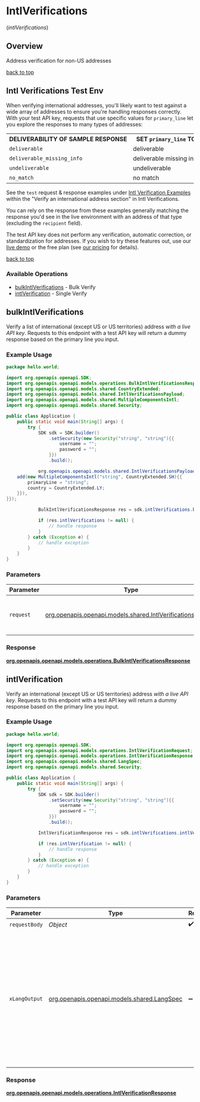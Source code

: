 # IntlVerifications
(*intlVerifications*)

## Overview

Address verification for non-US addresses
<br>
<div class="back-to-top" ><a href="#" onclick="toTopLink()">back to top</a></div>

## Intl Verifications Test Env

When verifying international addresses, you'll likely want to test against
a wide array of addresses to ensure you're handling responses correctly.
With your test API key, requests that use specific values for `primary_line`
let you explore the responses to many types of addresses:

<table>
  <tr>
    <th style="white-space: nowrap">DELIVERABILITY OF SAMPLE RESPONSE</th>
    <th style="white-space: nowrap">SET <code>primary_line</code> TO</th>
  </tr>
  <tr>
    <td style="white-space: nowrap"><code>deliverable</code></td>
    <td style="white-space: nowrap">deliverable</td>
  </tr>
  <tr>
    <td style="white-space: nowrap"><code>deliverable_missing_info</code></td>
    <td style="white-space: nowrap">deliverable missing info</td>
  </tr>
  <tr>
    <td style="white-space: nowrap"><code>undeliverable</code></td>
    <td style="white-space: nowrap">undeliverable</td>
  </tr>
  <tr>
    <td style="white-space: nowrap"><code>no_match</code></td>
    <td style="white-space: nowrap">no match</td>
  </tr>
</table>

See the `test` request & response examples under [Intl Verification Examples](#operation/intl_verification) within the
"Verify an international address section" in Intl Verifications.

You can rely on the response from these examples generally matching the response
you'd see in the live environment with an address of that type (excluding the `recipient` field).

The test API key does not perform any verification, automatic correction, or standardization
for addresses. If you wish to try these features out, use our <a href="https://lob.com/address-verification" target="_blank">live demo</a>
or the free plan (see <a href="https://lob.com/pricing/address-verification" target="_blank">our pricing</a> for details).
<div class="back-to-top" ><a href="#" onclick="toTopLink()">back to top</a></div>


### Available Operations

* [bulkIntlVerifications](#bulkintlverifications) - Bulk Verify
* [intlVerification](#intlverification) - Single Verify

## bulkIntlVerifications

Verify a list of international (except US or US territories) address _with a live API key_. Requests to this endpoint with a test API key will return a dummy response based on the primary line you input.

### Example Usage

```java
package hello.world;

import org.openapis.openapi.SDK;
import org.openapis.openapi.models.operations.BulkIntlVerificationsResponse;
import org.openapis.openapi.models.shared.CountryExtended;
import org.openapis.openapi.models.shared.IntlVerificationsPayload;
import org.openapis.openapi.models.shared.MultipleComponentsIntl;
import org.openapis.openapi.models.shared.Security;

public class Application {
    public static void main(String[] args) {
        try {
            SDK sdk = SDK.builder()
                .setSecurity(new Security("string", "string"){{
                    username = "";
                    password = "";
                }})
                .build();

            org.openapis.openapi.models.shared.IntlVerificationsPayload req = new IntlVerificationsPayload(new org.openapis.openapi.models.shared.MultipleComponentsIntl[]{{
    add(new MultipleComponentsIntl("string", CountryExtended.SH){{
        primaryLine = "string";
        country = CountryExtended.LY;
    }}),
}});            

            BulkIntlVerificationsResponse res = sdk.intlVerifications.bulkIntlVerifications(req);

            if (res.intlVerifications != null) {
                // handle response
            }
        } catch (Exception e) {
            // handle exception
        }
    }
}
```

### Parameters

| Parameter                                                                                                      | Type                                                                                                           | Required                                                                                                       | Description                                                                                                    |
| -------------------------------------------------------------------------------------------------------------- | -------------------------------------------------------------------------------------------------------------- | -------------------------------------------------------------------------------------------------------------- | -------------------------------------------------------------------------------------------------------------- |
| `request`                                                                                                      | [org.openapis.openapi.models.shared.IntlVerificationsPayload](../../models/shared/IntlVerificationsPayload.md) | :heavy_check_mark:                                                                                             | The request object to use for the request.                                                                     |


### Response

**[org.openapis.openapi.models.operations.BulkIntlVerificationsResponse](../../models/operations/BulkIntlVerificationsResponse.md)**


## intlVerification

Verify an international (except US or US territories) address _with a live API key_. Requests to this endpoint with a test API key will return a dummy response based on the primary line you input.

### Example Usage

```java
package hello.world;

import org.openapis.openapi.SDK;
import org.openapis.openapi.models.operations.IntlVerificationRequest;
import org.openapis.openapi.models.operations.IntlVerificationResponse;
import org.openapis.openapi.models.shared.LangSpec;
import org.openapis.openapi.models.shared.Security;

public class Application {
    public static void main(String[] args) {
        try {
            SDK sdk = SDK.builder()
                .setSecurity(new Security("string", "string"){{
                    username = "";
                    password = "";
                }})
                .build();

            IntlVerificationResponse res = sdk.intlVerifications.intlVerification("string", LangSpec.NATIVE_);

            if (res.intlVerification != null) {
                // handle response
            }
        } catch (Exception e) {
            // handle exception
        }
    }
}
```

### Parameters

| Parameter                                                                                                                                                                            | Type                                                                                                                                                                                 | Required                                                                                                                                                                             | Description                                                                                                                                                                          |
| ------------------------------------------------------------------------------------------------------------------------------------------------------------------------------------ | ------------------------------------------------------------------------------------------------------------------------------------------------------------------------------------ | ------------------------------------------------------------------------------------------------------------------------------------------------------------------------------------ | ------------------------------------------------------------------------------------------------------------------------------------------------------------------------------------ |
| `requestBody`                                                                                                                                                                        | *Object*                                                                                                                                                                             | :heavy_check_mark:                                                                                                                                                                   | N/A                                                                                                                                                                                  |
| `xLangOutput`                                                                                                                                                                        | [org.openapis.openapi.models.shared.LangSpec](../../models/shared/LangSpec.md)                                                                                                       | :heavy_minus_sign:                                                                                                                                                                   | * `native` - Translate response to the native language of the country in the request<br/>* `match` - match the response to the language in the request<br/><br/>Default response is in English.<br/> |


### Response

**[org.openapis.openapi.models.operations.IntlVerificationResponse](../../models/operations/IntlVerificationResponse.md)**

